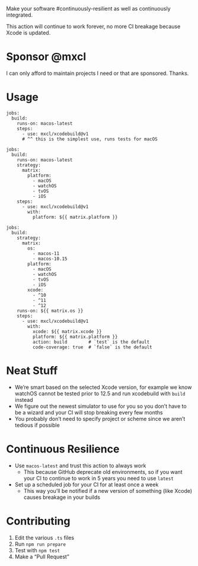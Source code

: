 Make your software #continuously-resilient as well as continuously integrated.

This action will continue to work forever, no more CI breakage because Xcode
is updated.

# Sponsor @mxcl

I can only afford to maintain projects I need or that are sponsored. Thanks.

# Usage

```
jobs:
  build:
    runs-on: macos-latest
    steps:
      - use: mxcl/xcodebuild@v1
      # ^^ this is the simplest use, runs tests for macOS
```

```
jobs:
  build:
    runs-on: macos-latest
    strategy:
      matrix:
        platform:
          - macOS
          - watchOS
          - tvOS
          - iOS
    steps:
      - use: mxcl/xcodebuild@v1
        with:
          platform: ${{ matrix.platform }}
```

```
jobs:
  build:
    strategy:
      matrix:
        os:
          - macos-11
          - macos-10.15
        platform:
          - macOS
          - watchOS
          - tvOS
          - iOS
        xcode:
          - ^10
          - ^11
          - ^12
    runs-on: ${{ matrix.os }}
    steps:
      - use: mxcl/xcodebuild@v1
        with:
          xcode: ${{ matrix.xcode }}
          platform: ${{ matrix.platform }}
          action: build        # `test` is the default
          code-coverage: true  # `false` is the default
```

# Neat Stuff

* We’re smart based on the selected Xcode version, for example we know watchOS
cannot be tested prior to 12.5 and run xcodebuild with `build` instead
* We figure out the newest simulator to use for you so you don’t have to be a
wizard and your CI will stop breaking every few months
* You probably don’t need to specify project or scheme since we aren’t tedious
if possible

# Continuous Resilience

* Use `macos-latest` and trust this action to always work
  * This because GitHub deprecate old environments, so if you want your CI to continue to work in 5 years you need to use `latest`
* Set up a scheduled job for your CI for at least once a week
  * This way you’ll be notified if a new version of something (like Xcode) causes breakage in your builds

# Contributing

1. Edit the various `.ts` files
2. Run `npm run prepare`
3. Test with `npm test`
4. Make a “Pull Request”

